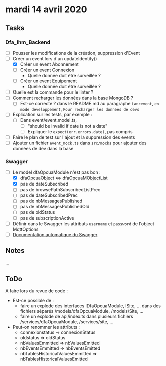 # mardi 14 avril 2020

## Tasks

### Dfa_Ihm_Backend

- [ ] Pousser les modifications de la création, suppression d'Event
- [ ] Créer un event lors d'un updateIdentity()
  - [x] Créer un event Abonnement
  - [ ] Créer un event Connexion
    - Quelle donnée doit être surveillée ?
  - [ ] Créer un event Equipement
    - Quelle donnée doit être surveillée ?
- [ ] Quelle est la commande pour le linter ?
- [ ] Comment recharger les données dans la base MongoDB ?
  - [ ] Est-ce correcte ? dans le README.md au paragraphe `Lancement`, `en mode developpement`, `Pour recharger les données de devs`

- [ ] Explication sur les tests, par exemple :
  - [ ] Dans event/event.model.ts,
    - [ ] "should be invalid if date is not a date"
    - [ ] Expliquer le `expect(err.errors.date)`, pas compris

- [ ] Faire le plan de test sur l'ajout et la suppression des events
- [ ] Ajouter un fichier `event_mock.ts` dans `src/mocks` pour ajouter des données de dev dans la base

### Swagger

- [ ] Le model dfaOpcuaModule n'est pas bon :
  - [x] dfaOpcuaObject <=> dfaOpcuaMObjectList
  - [x] pas de dateSubscribed
  - [ ] pas de browsePathSubscribedListPrec
  - [ ] pas de dateSubscribedPrec
  - [ ] pas de nbMessagesPublished
  - [ ] pas de nbMessagesPublishedOld
  - [ ] pas de oldStatus
  - [ ] pas de subscriptionActive
- [ ] Définir dans le Swagger les attributs `username` et `password` de l'object MqttOptions
- [ ] [Documentation automatique du Swagger](https://github.com/Surnet/swagger-jsdoc/blob/master/docs/GETTING-STARTED.md)

## Notes

...

## ToDo

A faire lors du revue de code :

- Est-ce possible de :
  - faire un explode des interfaces IDfaOpcuaModule, ISite, ... dans des fichiers séparés /models/dfaOpcuaModule, /models/Site, ...
  - faire un explode de api/index.ts dans plusieurs fichiers /services/dfaOpcuaModule, /services/site, ...
- Peut-on renommer les attributs :
  - connexionstatus => connexionStatus
  - oldstatus => oldStatus
  - nbValuesEmmitted => nbValuesEmitted
  - nbEventsEmmitted => nbEventsEmitted
  - nbTablesHistoricalValuesEmmitted => nbTablesHistoricalValuesEmitted
